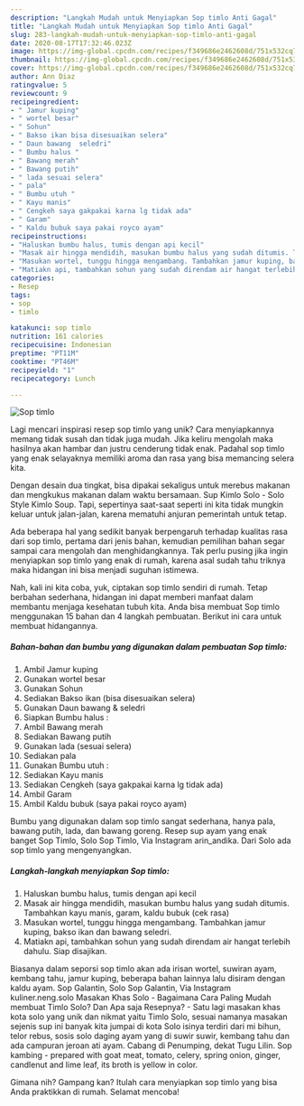 ```yaml
---
description: "Langkah Mudah untuk Menyiapkan Sop timlo Anti Gagal"
title: "Langkah Mudah untuk Menyiapkan Sop timlo Anti Gagal"
slug: 283-langkah-mudah-untuk-menyiapkan-sop-timlo-anti-gagal
date: 2020-08-17T17:32:46.023Z
image: https://img-global.cpcdn.com/recipes/f349686e2462608d/751x532cq70/sop-timlo-foto-resep-utama.jpg
thumbnail: https://img-global.cpcdn.com/recipes/f349686e2462608d/751x532cq70/sop-timlo-foto-resep-utama.jpg
cover: https://img-global.cpcdn.com/recipes/f349686e2462608d/751x532cq70/sop-timlo-foto-resep-utama.jpg
author: Ann Diaz
ratingvalue: 5
reviewcount: 9
recipeingredient:
- " Jamur kuping"
- " wortel besar"
- " Sohun"
- " Bakso ikan bisa disesuaikan selera"
- " Daun bawang  seledri"
- " Bumbu halus "
- " Bawang merah"
- " Bawang putih"
- " lada sesuai selera"
- " pala"
- " Bumbu utuh "
- " Kayu manis"
- " Cengkeh saya gakpakai karna lg tidak ada"
- " Garam"
- " Kaldu bubuk saya pakai royco ayam"
recipeinstructions:
- "Haluskan bumbu halus, tumis dengan api kecil"
- "Masak air hingga mendidih, masukan bumbu halus yang sudah ditumis. Tambahkan kayu manis, garam, kaldu bubuk (cek rasa)"
- "Masukan wortel, tunggu hingga mengambang. Tambahkan jamur kuping, bakso ikan dan bawang seledri."
- "Matiakn api, tambahkan sohun yang sudah direndam air hangat terlebih dahulu. Siap disajikan."
categories:
- Resep
tags:
- sop
- timlo

katakunci: sop timlo 
nutrition: 161 calories
recipecuisine: Indonesian
preptime: "PT11M"
cooktime: "PT46M"
recipeyield: "1"
recipecategory: Lunch

---
```



![Sop timlo](https://img-global.cpcdn.com/recipes/f349686e2462608d/751x532cq70/sop-timlo-foto-resep-utama.jpg)

Lagi mencari inspirasi resep sop timlo yang unik? Cara menyiapkannya memang tidak susah dan tidak juga mudah. Jika keliru mengolah maka hasilnya akan hambar dan justru cenderung tidak enak. Padahal sop timlo yang enak selayaknya memiliki aroma dan rasa yang bisa memancing selera kita.

Dengan desain dua tingkat, bisa dipakai sekaligus untuk merebus makanan dan mengkukus makanan dalam waktu bersamaan. Sup Kimlo Solo - Solo Style Kimlo Soup. Tapi, sepertinya saat-saat seperti ini kita tidak mungkin keluar untuk jalan-jalan, karena mematuhi anjuran pemerintah untuk tetap.

Ada beberapa hal yang sedikit banyak berpengaruh terhadap kualitas rasa dari sop timlo, pertama dari jenis bahan, kemudian pemilihan bahan segar sampai cara mengolah dan menghidangkannya. Tak perlu pusing jika ingin menyiapkan sop timlo yang enak di rumah, karena asal sudah tahu triknya maka hidangan ini bisa menjadi suguhan istimewa.


Nah, kali ini kita coba, yuk, ciptakan sop timlo sendiri di rumah. Tetap berbahan sederhana, hidangan ini dapat memberi manfaat dalam membantu menjaga kesehatan tubuh kita. Anda bisa membuat Sop timlo menggunakan 15 bahan dan 4 langkah pembuatan. Berikut ini cara untuk membuat hidangannya.

<!--inarticleads1-->

##### Bahan-bahan dan bumbu yang digunakan dalam pembuatan Sop timlo:

1. Ambil  Jamur kuping
1. Gunakan  wortel besar
1. Gunakan  Sohun
1. Sediakan  Bakso ikan (bisa disesuaikan selera)
1. Gunakan  Daun bawang &amp; seledri
1. Siapkan  Bumbu halus :
1. Ambil  Bawang merah
1. Sediakan  Bawang putih
1. Gunakan  lada (sesuai selera)
1. Sediakan  pala
1. Gunakan  Bumbu utuh :
1. Sediakan  Kayu manis
1. Sediakan  Cengkeh (saya gakpakai karna lg tidak ada)
1. Ambil  Garam
1. Ambil  Kaldu bubuk (saya pakai royco ayam)


Bumbu yang digunakan dalam sop timlo sangat sederhana, hanya pala, bawang putih, lada, dan bawang goreng. Resep sup ayam yang enak banget Sop Timlo, Solo Sop Timlo, Via Instagram arin_andika. Dari Solo ada sop timlo yang mengenyangkan. 

<!--inarticleads2-->

##### Langkah-langkah menyiapkan Sop timlo:

1. Haluskan bumbu halus, tumis dengan api kecil
1. Masak air hingga mendidih, masukan bumbu halus yang sudah ditumis. Tambahkan kayu manis, garam, kaldu bubuk (cek rasa)
1. Masukan wortel, tunggu hingga mengambang. Tambahkan jamur kuping, bakso ikan dan bawang seledri.
1. Matiakn api, tambahkan sohun yang sudah direndam air hangat terlebih dahulu. Siap disajikan.


Biasanya dalam seporsi sop timlo akan ada irisan wortel, suwiran ayam, kembang tahu, jamur kuping, beberapa bahan lainnya lalu disiram dengan kaldu ayam. Sop Galantin, Solo Sop Galantin, Via Instagram kuliner.neng.solo Masakan Khas Solo - Bagaimana Cara Paling Mudah membuat Timlo Solo? Dan Apa saja Resepnya? - Satu lagi masakan khas kota solo yang unik dan nikmat yaitu Timlo Solo, sesuai namanya masakan sejenis sup ini banyak kita jumpai di kota Solo isinya terdiri dari mi bihun, telor rebus, sosis solo daging ayam yang di suwir suwir, kembang tahu dan ada campuran jeroan ati ayam. Cabang di Penumping, dekat Tugu Lilin. Sop kambing - prepared with goat meat, tomato, celery, spring onion, ginger, candlenut and lime leaf, its broth is yellow in color. 

Gimana nih? Gampang kan? Itulah cara menyiapkan sop timlo yang bisa Anda praktikkan di rumah. Selamat mencoba!
